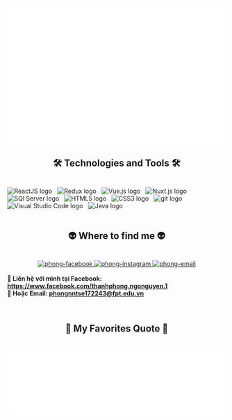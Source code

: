 <!-- Trungquandev -->
<a href="#" target="_blank">
  <img src="svg/thanhphong.svg" width="1200" alt="" />
</a>

<h2 align="center">🛠 Technologies and Tools 🛠</h2>
<br>
<!-- https://simpleicons.org/ -->
<span><img src="https://img.shields.io/badge/dotnet-282C34?logo=dotnet&logoColor=512BD4" alt="ReactJS logo" title="ReactJS" height="25" /></span>
&nbsp;
<span><img src="https://img.shields.io/badge/Redux-282C34?logo=redux&logoColor=764ABC" alt="Redux logo" title="Redux" height="25" /></span>
&nbsp;
<span><img src="https://img.shields.io/badge/Vue.js-282C34?logo=vue.js&logoColor=4FC08D" alt="Vue.js logo" title="Vue.js" height="25" /></span>
&nbsp;
<span><img src="https://img.shields.io/badge/Nuxt.js-282C34?logo=nuxt.js&logoColor=4FC08D" alt="Nuxt.js logo" title="Nuxt.js" height="25" /></span>
&nbsp;
<span><img src="https://img.shields.io/badge/Sql Server-282C34?logo=&logoColor=CC2927" alt="SQl Server logo" title="MongoDB" height="25" /></span>
&nbsp;
<span><img src="https://img.shields.io/badge/HTML5-282C34?logo=html5&logoColor=E34F26" alt="HTML5 logo" title="HTML5" height="25" /></span>
&nbsp;
<span><img src="https://img.shields.io/badge/CSS3-282C34?logo=css3&logoColor=1572B6" alt="CSS3 logo" title="CSS3" height="25" /></span>
&nbsp;
<span><img src="https://img.shields.io/badge/git-282C34?logo=git&logoColor=F05032" alt="git logo" title="git" height="25" /></span>
&nbsp;
<span><img src="https://img.shields.io/badge/VS%20Code-282C34?logo=visual-studio-code&logoColor=007ACC" alt="Visual Studio Code logo" title="Visual Studio Code" height="25" /></span>
&nbsp;
<span><img src="https://img.shields.io/badge/Java-282C34?logo=Java&logoColor=007ACC" alt="Java logo" title="Java" height="25" /></span>
&nbsp;

<br>
<br>
<h2 align="center">👽 Where to find me 👽</h2>
<br>
<!-- https://icons8.com -->
<div align="center">
  <a href="https://www.facebook.com/thanhphong.ngonguyen.1" target="blank">
    <img src="https://img.icons8.com/bubbles/100/000000/facebook-new.png" alt="phong-facebook" />
  </a>
  <a href="https://www.instagram.com/luftphon_/" target="blank">
    <img src="https://img.icons8.com/bubbles/100/000000/instagram.png" alt="phong-instagram" />
  </a>
  <a href="mailto:phongnntse172243@fpt.edu.vn" target="top">
    <img src="https://img.icons8.com/bubbles/100/000000/apple-mail.png" alt="phong-email" />
  </a>
</div>

<br>
  <strong>🔗 Liên hệ với mình tại Facebook: <a href="https://www.facebook.com/thanhphong.ngonguyen.1" target="_blank">https://www.facebook.com/thanhphong.ngonguyen.1</a></strong>
  <br>
  <strong>📧 Hoặc Email: <a href="mailto:phongnntse172243@fpt.edu.vn" target="_top">phongnntse172243@fpt.edu.vn</a></strong>
</p>

<br>
<h2 align="center">📑 My Favorites Quote 📑</h2>
<br>
<a href="#" target="_blank">
  <img src="svg/thanhphong-quotes.svg" width="846" height="150" alt="" />
</a>

